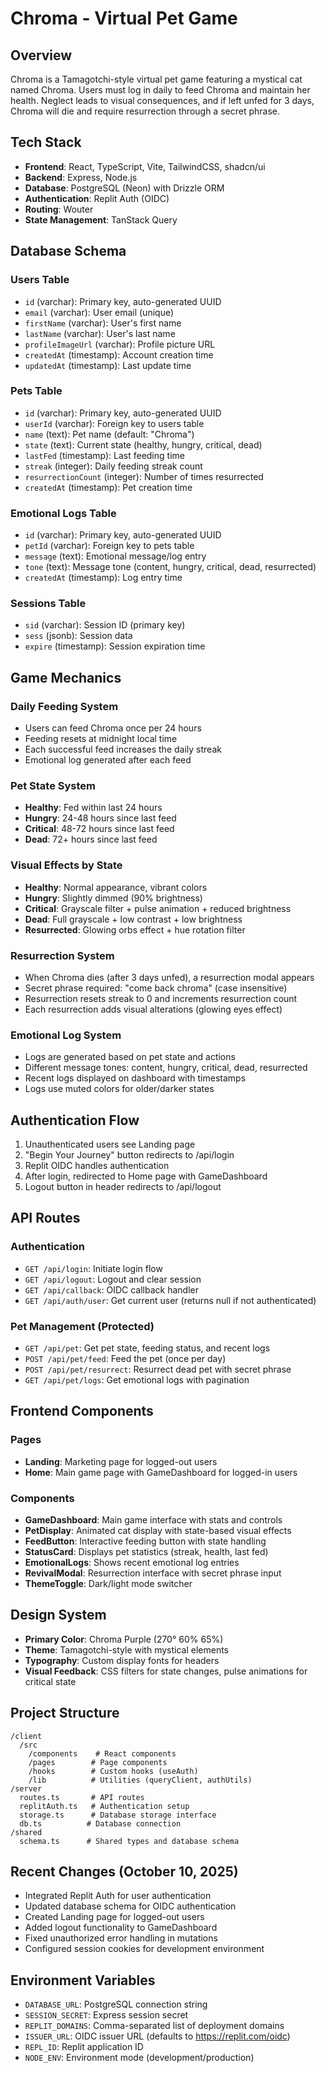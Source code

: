 # Chroma - Virtual Pet Game

## Overview
Chroma is a Tamagotchi-style virtual pet game featuring a mystical cat named Chroma. Users must log in daily to feed Chroma and maintain her health. Neglect leads to visual consequences, and if left unfed for 3 days, Chroma will die and require resurrection through a secret phrase.

## Tech Stack
- **Frontend**: React, TypeScript, Vite, TailwindCSS, shadcn/ui
- **Backend**: Express, Node.js
- **Database**: PostgreSQL (Neon) with Drizzle ORM
- **Authentication**: Replit Auth (OIDC)
- **Routing**: Wouter
- **State Management**: TanStack Query

## Database Schema

### Users Table
- `id` (varchar): Primary key, auto-generated UUID
- `email` (varchar): User email (unique)
- `firstName` (varchar): User's first name
- `lastName` (varchar): User's last name
- `profileImageUrl` (varchar): Profile picture URL
- `createdAt` (timestamp): Account creation time
- `updatedAt` (timestamp): Last update time

### Pets Table
- `id` (varchar): Primary key, auto-generated UUID
- `userId` (varchar): Foreign key to users table
- `name` (text): Pet name (default: "Chroma")
- `state` (text): Current state (healthy, hungry, critical, dead)
- `lastFed` (timestamp): Last feeding time
- `streak` (integer): Daily feeding streak count
- `resurrectionCount` (integer): Number of times resurrected
- `createdAt` (timestamp): Pet creation time

### Emotional Logs Table
- `id` (varchar): Primary key, auto-generated UUID
- `petId` (varchar): Foreign key to pets table
- `message` (text): Emotional message/log entry
- `tone` (text): Message tone (content, hungry, critical, dead, resurrected)
- `createdAt` (timestamp): Log entry time

### Sessions Table
- `sid` (varchar): Session ID (primary key)
- `sess` (jsonb): Session data
- `expire` (timestamp): Session expiration time

## Game Mechanics

### Daily Feeding System
- Users can feed Chroma once per 24 hours
- Feeding resets at midnight local time
- Each successful feed increases the daily streak
- Emotional log generated after each feed

### Pet State System
- **Healthy**: Fed within last 24 hours
- **Hungry**: 24-48 hours since last feed
- **Critical**: 48-72 hours since last feed
- **Dead**: 72+ hours since last feed

### Visual Effects by State
- **Healthy**: Normal appearance, vibrant colors
- **Hungry**: Slightly dimmed (90% brightness)
- **Critical**: Grayscale filter + pulse animation + reduced brightness
- **Dead**: Full grayscale + low contrast + low brightness
- **Resurrected**: Glowing orbs effect + hue rotation filter

### Resurrection System
- When Chroma dies (after 3 days unfed), a resurrection modal appears
- Secret phrase required: "come back chroma" (case insensitive)
- Resurrection resets streak to 0 and increments resurrection count
- Each resurrection adds visual alterations (glowing eyes effect)

### Emotional Log System
- Logs are generated based on pet state and actions
- Different message tones: content, hungry, critical, dead, resurrected
- Recent logs displayed on dashboard with timestamps
- Logs use muted colors for older/darker states

## Authentication Flow
1. Unauthenticated users see Landing page
2. "Begin Your Journey" button redirects to /api/login
3. Replit OIDC handles authentication
4. After login, redirected to Home page with GameDashboard
5. Logout button in header redirects to /api/logout

## API Routes

### Authentication
- `GET /api/login`: Initiate login flow
- `GET /api/logout`: Logout and clear session
- `GET /api/callback`: OIDC callback handler
- `GET /api/auth/user`: Get current user (returns null if not authenticated)

### Pet Management (Protected)
- `GET /api/pet`: Get pet state, feeding status, and recent logs
- `POST /api/pet/feed`: Feed the pet (once per day)
- `POST /api/pet/resurrect`: Resurrect dead pet with secret phrase
- `GET /api/pet/logs`: Get emotional logs with pagination

## Frontend Components

### Pages
- **Landing**: Marketing page for logged-out users
- **Home**: Main game page with GameDashboard for logged-in users

### Components
- **GameDashboard**: Main game interface with stats and controls
- **PetDisplay**: Animated cat display with state-based visual effects
- **FeedButton**: Interactive feeding button with state handling
- **StatusCard**: Displays pet statistics (streak, health, last fed)
- **EmotionalLogs**: Shows recent emotional log entries
- **RevivalModal**: Resurrection interface with secret phrase input
- **ThemeToggle**: Dark/light mode switcher

## Design System
- **Primary Color**: Chroma Purple (270° 60% 65%)
- **Theme**: Tamagotchi-style with mystical elements
- **Typography**: Custom display fonts for headers
- **Visual Feedback**: CSS filters for state changes, pulse animations for critical state

## Project Structure
```
/client
  /src
    /components    # React components
    /pages        # Page components
    /hooks        # Custom hooks (useAuth)
    /lib          # Utilities (queryClient, authUtils)
/server
  routes.ts       # API routes
  replitAuth.ts   # Authentication setup
  storage.ts      # Database storage interface
  db.ts          # Database connection
/shared
  schema.ts      # Shared types and database schema
```

## Recent Changes (October 10, 2025)
- Integrated Replit Auth for user authentication
- Updated database schema for OIDC authentication
- Created Landing page for logged-out users
- Added logout functionality to GameDashboard
- Fixed unauthorized error handling in mutations
- Configured session cookies for development environment

## Environment Variables
- `DATABASE_URL`: PostgreSQL connection string
- `SESSION_SECRET`: Express session secret
- `REPLIT_DOMAINS`: Comma-separated list of deployment domains
- `ISSUER_URL`: OIDC issuer URL (defaults to https://replit.com/oidc)
- `REPL_ID`: Replit application ID
- `NODE_ENV`: Environment mode (development/production)
